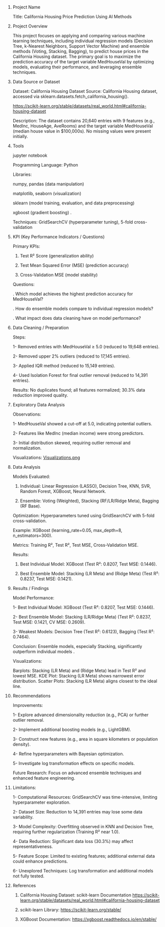 1. Project Name 

    Title: California Housing Price Prediction Using AI Methods

2. Project Overview

    This project focuses on applying and comparing various machine learning techniques, including individual regression models (Decision Tree, k-Nearest Neighbors, Support Vector Machine) and ensemble methods (Voting, Stacking, Bagging), to predict house prices in the California Housing dataset. 
    The primary goal is to maximize the prediction accuracy of the target variable MedHouseVal by optimizing models, evaluating their performance, and leveraging ensemble techniques.

3. Data Source or Dataset

    Dataset: California Housing Dataset
    Source: California Housing dataset, accessed via sklearn.datasets.fetch_california_housing().
    
    <a>https://scikit-learn.org/stable/datasets/real_world.html#california-housing-dataset </a>
    
    Description: The dataset contains 20,640 entries with 9 features (e.g., MedInc, HouseAge, AveRooms) and the target variable MedHouseVal (median house value in $100,000s). No missing values were present initially.

4. Tools

    jupyter notebook

    Programming Language: Python
    
    Libraries:

    numpy, pandas (data manipulation)
    
    matplotlib, seaborn (visualization)
    
    sklearn (model training, evaluation, and data preprocessing)
    
    xgboost (gradient boosting) . 
    
    Techniques: GridSearchCV (hyperparameter tuning), 5-fold cross-validation

5. KPI (Key Performance Indicators / Questions)

   Primary KPIs:
   
   1. Test R² Score (generalization ability)
   
   2. Test Mean Squared Error (MSE) (prediction accuracy)   
   
   3. Cross-Validation MSE (model stability)


    Questions:

    . Which model achieves the highest prediction accuracy for MedHouseVal?
    
    . How do ensemble models compare to individual regression models?
    
    . What impact does data cleaning have on model performance?



6. Data Cleaning / Preparation

   Steps:

   1- Removed entries with MedHouseVal ≥ 5.0 (reduced to 19,648 entries).
   
   2- Removed upper 2% outliers (reduced to 17,145 entries).
   
   3- Applied IQR method (reduced to 15,149 entries).
   
   4- Used Isolation Forest for final outlier removal (reduced to 14,391 entries).


   Results: No duplicates found; all features normalized; 30.3% data reduction improved quality.

7. Exploratory Data Analysis

     Observations:
   
     1- MedHouseVal showed a cut-off at 5.0, indicating potential outliers.
   
     2- Features like MedInc (median income) were strong predictors.
   
     3- Initial distribution skewed, requiring outlier removal and normalization.


     Visualizations: <a>[Visualizations.png](https://github.com/amer-deiri/Optimizing-the-house-price-forecast-in-California/blob/main/Visualizations.png) </a>

8. Data Analysis

   Models Evaluated:

   1. Individual: Linear Regression (LASSO), Decision Tree, KNN, SVR, Random Forest, XGBoost, Neural Network.
   
   2. Ensemble: Voting (Weighted), Stacking (RF/LR/Ridge Meta), Bagging (RF Base).


   Optimization: Hyperparameters tuned using GridSearchCV with 5-fold cross-validation.

   Example: XGBoost (learning_rate=0.05, max_depth=8, n_estimators=300).


   Metrics: Training R², Test R², Test MSE, Cross-Validation MSE.

   Results:

   1. Best Individual Model: XGBoost (Test R²: 0.8207, Test MSE: 0.1446).
   
   2. Best Ensemble Model: Stacking (LR Meta) and (Ridge Meta) (Test R²: 0.8237, Test MSE: 0.1421).



9. Results / Findings

   Model Performance:

   1- Best Individual Model: XGBoost (Test R²: 0.8207, Test MSE: 0.1446).
   
   2- Best Ensemble Model: Stacking (LR/Ridge Meta) (Test R²: 0.8237, Test MSE: 0.1421, CV MSE: 0.2609).
   
   3- Weakest Models: Decision Tree (Test R²: 0.6123), Bagging (Test R²: 0.7464).
   
   Conclusion: Ensemble models, especially Stacking, significantly outperform individual models .


   Visualizations:

   Barplots: Stacking (LR Meta) and (Ridge Meta) lead in Test R² and lowest MSE.
   KDE Plot: Stacking (LR Meta) shows narrowest error distribution.
   Scatter Plots: Stacking (LR Meta) aligns closest to the ideal line.



10. Recommendations

    Improvements:

    1- Explore advanced dimensionality reduction (e.g., PCA) or further outlier removal.
    
    2- Implement additional boosting models (e.g., LightGBM).
    
    3- Construct new features (e.g., area in square kilometers or population density).
    
    4- Refine hyperparameters with Bayesian optimization.
    
    5- Investigate log transformation effects on specific models.


    Future Research: Focus on advanced ensemble techniques and enhanced feature engineering.

11. Limitations:

    1- Computational Resources: GridSearchCV was time-intensive, limiting hyperparameter exploration.

    2- Dataset Size: Reduction to 14,391 entries may lose some data variability.

    3- Model Complexity: Overfitting observed in KNN and Decision Tree, requiring further regularization (Training R² near 1.0).

    4- Data Reduction: Significant data loss (30.3%) may affect representativeness.

    5- Feature Scope: Limited to existing features; additional external data could enhance predictions.

    6- Unexplored Techniques: Log transformation and additional models not fully tested.

12. References

    1. California Housing Dataset: scikit-learn Documentation
    https://scikit-learn.org/stable/datasets/real_world.html#california-housing-dataset
    
    2. scikit-learn Library: https://scikit-learn.org/stable/
    
    3. XGBoost Documentation: https://xgboost.readthedocs.io/en/stable/

    
